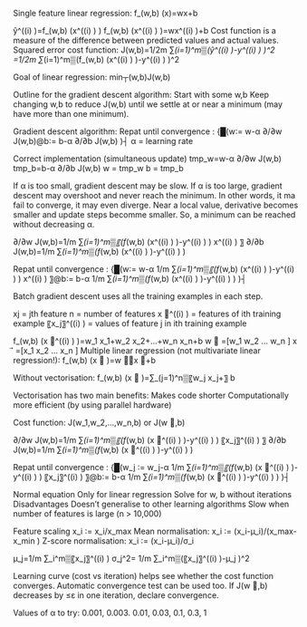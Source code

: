 Single feature linear regression: f_(w,b) (x)=wx+b

ŷ^((i) )=f_(w,b) (x^((i) ) )
f_(w,b) (x^((i) ) )=wx^((i) )+b
Cost function is a measure of the difference between predicted values and actual values.
Squared error cost function: J(w,b)=1/2m ∑_(i=1)^m▒(ŷ^((i) )-y^((i) ) )^2 =1/2m ∑_(i=1)^m▒(f_(w,b) (x^((i) ) )-y^((i) ) )^2 

Goal of linear regression: min┬(w,b)⁡J(w,b)

Outline for the gradient descent algorithm:
	Start with some w,b
	Keep changing w,b to reduce J(w,b) until we settle at or near a minimum (may have more than one minimum).

Gradient descent algorithm:
Repat until convergence :
{█(w∶= w-α ∂/∂w J(w,b)@b∶= b-α ∂/∂b J(w,b) )┤
α = learning rate

Correct implementation (simultaneous update)
tmp_w=w-α ∂/∂w J(w,b)
tmp_b=b-α ∂/∂b J(w,b)
w = tmp_w
b = tmp_b

If α is too small, gradient descent may be slow.
If α is too large, gradient descent may overshoot and never reach the minimum. In other words, it ma fail to converge, it may even diverge.
Near a local value, derivative becomes smaller and update steps becomme smaller. So, a minimum can be reached without decreasing α.
 
∂/∂w J(w,b)=1/m ∑_(i=1)^m▒〖(f_(w,b) (x^((i) ) )-y^((i) ) ) x^((i) ) 〗
∂/∂b J(w,b)=1/m ∑_(i=1)^m▒(f_(w,b) (x^((i) ) )-y^((i) ) ) 

Repat until convergence :
{█(w∶= w-α 1/m ∑_(i=1)^m▒〖(f_(w,b) (x^((i) ) )-y^((i) ) ) x^((i) ) 〗@b∶= b-α 1/m ∑_(i=1)^m▒(f_(w,b) (x^((i) ) )-y^((i) ) ) )┤

Batch gradient descent uses all the training examples in each step.

xj = jth feature
n = number of features
x ⃗^((i) ) = features of ith training example
〖x_j〗^((i) ) = values of feature j in ith training example

f_(w,b) (x ⃗^((i) ) )=w_1 x_1+w_2 x_2+...+w_n x_n+b
w ⃗  =[w_1  w_2  ...  w_n ]
x ⃗  =[x_1  x_2  ...  x_n ]
Multiple linear regression (not multivariate linear regression!): f_(w,b) (x ⃗ )=w ⃗⋅x ⃗+b

Without vectorisation: f_(w,b) (x ⃗  )=∑_(j=1)^n▒〖w_j x_j+〗 b

Vectorisation has two main benefits:
	Makes code shorter
	Computationally more efficient (by using parallel hardware)

Cost function: J(w_1,w_2,...,w_n,b) or J(w ⃗,b)

∂/∂w J(w,b)=1/m ∑_(i=1)^m▒〖(f_(w,b) (x ⃗^((i) ) )-y^((i) ) ) 〖x_j〗^((i) ) 〗
∂/∂b J(w,b)=1/m ∑_(i=1)^m▒(f_(w,b) (x ⃗^((i) ) )-y^((i) ) ) 

Repat until convergence :
{█(w_j ∶= w_j-α 1/m ∑_(i=1)^m▒〖(f_(w,b) (x ⃗^((i) ) )-y^((i) ) ) 〖x_j〗^((i) ) 〗@b∶= b-α 1/m ∑_(i=1)^m▒(f_(w,b) (x ⃗^((i) ) )-y^((i) ) ) )┤

Normal equation
	Only for linear regression
	Solve for w, b without iterations
Disadvantages
	Doesn’t generalise to other learning algorithms
	Slow when number of features is large (n > 10,000)

Feature scaling
	x_i ∶=  x_i/x_max 
	Mean normalisation: x_i ∶=  (x_i-µ_i)/(x_max-x_min )
	Z-score normalisation: x_i ∶=  (x_i-µ_i)/σ_i 

μ_j=1/m ∑_i^m▒〖x_j〗^((i) ) 
σ_j^2=  1/m ∑_i^m▒(〖x_j〗^((i) )-μ_j )^2 

Learning curve (cost vs iteration) helps see whether the cost function converges.
Automatic convergence test can be used too. If J(w ⃗,b) decreases by ≤ε in one iteration, declare convergence.

Values of α to try: 0.001, 0.003. 0.01, 0.03, 0.1, 0.3, 1

